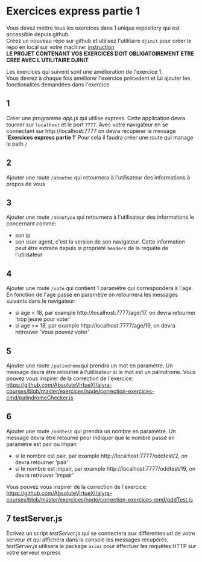 # Exercices express partie 1

Vous devez mettre tous les exercices dans 1 unique repository qui est accessible depuis github.  
Créez un nouveau repo sur github et utilisez l'utilitaire `djinit` pour créer le repo en local sur votre machine: [instruction](https://github.com/AbsoluteVirtueXI/alyra-courses/blob/master/node/1-node-introduction.md#djinit)  
**LE PROJET CONTENANT VOS EXERCICES DOIT OBLIGATOIREMENT ETRE CREE AVEC L UTILITAIRE DJINIT**

Les exercices qui suivent sont une amélioration de l'exercice 1.  
Vous devrez à chaque fois améliorer l'exercice précedent et lui ajouter les fonctionalités demandées dans l'exercice

## 1

Créer une programme _app.js_ qui utilise express.
Cette application devra tourner sur `localhost` et le port `7777`.
Avec votre navigateur en se connectant sur http://localhost:7777 on devra récupérer le message '**Exercices express partie 1**'
Pour cela il faudra créer une route qui manage le path `/`

## 2

Ajouter une route `/aboutme` qui retournera à l'utilisateur des informations à propos de vous

## 3

Ajouter une route `/aboutyou` qui retournera à l'utilisateur des informations le concernant comme:

-   son ip
-   son user agent, c'est la version de son navigateur.
    Cette information peut être extraite depuis la propriété `headers` de la requête de l'utilisateur

## 4

Ajouter une route `/vote` qui contient 1 paramètre qui correspondera à l'age.
En fonction de l'age passé en paramètre on retournera les messages suivants dans le navigateur:

-   si age < 18, par example http://localhost:7777/age/17,
    on devra retourner 'trop jeune pour voter'
-   si age >= 18, par example http://localhost:7777/age/19,
    on devra retrouver 'Vous pouvez voter'

## 5

Ajouter une route `/palindrome`qui prendra un mot en paramètre.
Un message devra être retourné à l'utilisateur si le mot est un palindrome.
Vous pouvez vous inspirer de la correction de l'exercice: https://github.com/AbsoluteVirtueXI/alyra-courses/blob/master/exercices/node/correction-exercices-cmd/palindromeChecker.js

## 6

Ajouter une route `/oddtest` qui prendra un nombre en paramètre.
Un message devra être retourné pour indiquer que le nombre passé en paramètre est pair ou impair

-   si le nombre est pair, par example http://localhost:7777/oddtest/2,
    on devra retourner 'pair'
-   si le nombre est impair, par example http://localhost:7777/oddtest/19,
    on devra retrouver 'impair'

Vous pouvez vous inspirer de la correction de l'exercice: https://github.com/AbsoluteVirtueXI/alyra-courses/blob/master/exercices/node/correction-exercices-cmd/oddTest.js

## 7 **testServer.js**

Ecrivez un script _testServer.js_ qui se connectera aux différentes url de votre serveur et qui affichera dans la console les messages récupérés. _testServer.js_ utilisera le package `axios` pour éffectuer les requêtes HTTP sur votre serveur express
